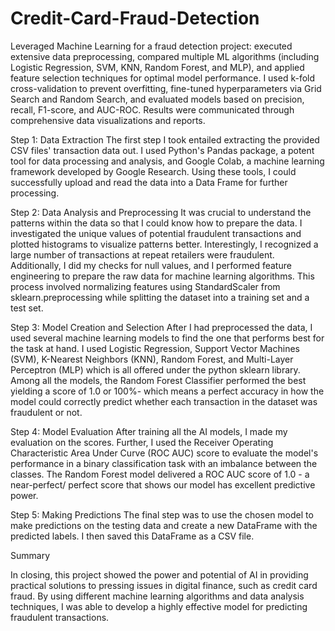# Credit-Card-Fraud-Detection
Leveraged Machine Learning for a fraud detection project: executed extensive data preprocessing, compared multiple ML algorithms (including Logistic Regression, SVM, KNN, Random Forest, and MLP), and applied feature selection techniques for optimal model performance. I used k-fold cross-validation to prevent overfitting, fine-tuned hyperparameters via Grid Search and Random Search, and evaluated models based on precision, recall, F1-score, and AUC-ROC. Results were communicated through comprehensive data visualizations and reports.

Step 1: Data Extraction
The first step I took entailed extracting the provided CSV files' transaction data out. I used Python's Pandas package, a potent tool for data processing and analysis, and Google Colab, a machine learning framework developed by Google Research. Using these tools, I could successfully upload and read the data into a Data Frame for further processing.

Step 2: Data Analysis and Preprocessing
It was crucial to understand the patterns within the data so that I could know how to prepare the data. I investigated the unique values of potential fraudulent transactions and plotted histograms to visualize patterns better. Interestingly, I recognized a large number of transactions at repeat retailers were fraudulent. Additionally, I did my checks for null values, and I performed feature engineering to prepare the raw data for machine learning algorithms. This process involved normalizing features using StandardScaler from sklearn.preprocessing while splitting the dataset into a training set and a test set.

Step 3: Model Creation and Selection
After I had preprocessed the data, I used several machine learning models to find the one that performs best for the task at hand. I used Logistic Regression, Support Vector Machines (SVM), K-Nearest Neighbors (KNN), Random Forest, and Multi-Layer Perceptron (MLP) which is all offered under the python sklearn library. Among all the models, the Random Forest Classifier performed the best yielding a score of 1.0 or 100%- which means a perfect accuracy in how the model could correctly predict whether each transaction in the dataset was fraudulent or not.

Step 4: Model Evaluation
After training all the AI models, I made my evaluation on the scores. Further, I used the Receiver Operating Characteristic Area Under Curve (ROC AUC) score to evaluate the model's performance in a binary classification task with an imbalance between the classes. The Random Forest model delivered a ROC AUC score of 1.0 - a near-perfect/ perfect score that shows our model has excellent predictive power.

Step 5: Making Predictions
The final step was to use the chosen model to make predictions on the testing data and create a new DataFrame with the predicted labels. I then saved this DataFrame as a CSV file.

Summary

In closing, this project showed the power and potential of AI in providing practical solutions to pressing issues in digital finance, such as credit card fraud. By using different machine learning algorithms and data analysis techniques, I was able to develop a highly effective model for predicting fraudulent transactions.

